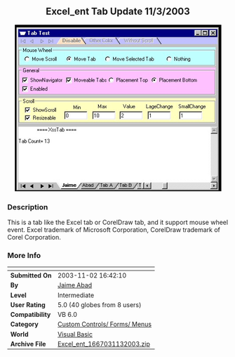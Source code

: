 ﻿<div align="center">

## Excel\_ent  Tab Update 11/3/2003

<img src="PIC2003111214243303.jpg">
</div>

### Description

This is a tab like the Excel tab or CorelDraw tab, and it support mouse wheel event. Excel trademark of Microsoft Corporation, CorelDraw trademark of Corel Corporation.
 
### More Info
 


<span>             |<span>
---                |---
**Submitted On**   |2003-11-02 16:42:10
**By**             |[Jaime Abad](https://github.com/Planet-Source-Code/PSCIndex/blob/master/ByAuthor/jaime-abad.md)
**Level**          |Intermediate
**User Rating**    |5.0 (40 globes from 8 users)
**Compatibility**  |VB 6\.0
**Category**       |[Custom Controls/ Forms/  Menus](https://github.com/Planet-Source-Code/PSCIndex/blob/master/ByCategory/custom-controls-forms-menus__1-4.md)
**World**          |[Visual Basic](https://github.com/Planet-Source-Code/PSCIndex/blob/master/ByWorld/visual-basic.md)
**Archive File**   |[Excel\_ent\_1667031132003\.zip](https://github.com/Planet-Source-Code/jaime-abad-excel-ent-tab-update-11-3-2003__1-49595/archive/master.zip)








